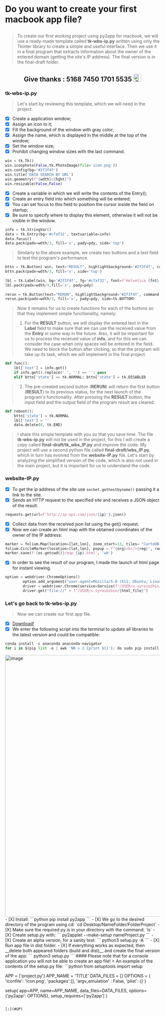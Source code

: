 # <p id="UP">Do you want to create your first macbook app file?</p>

> To create our first working project using py2app for macbook, we will use a ready-made template called __tk-wbs-ip.py__ written using only the Tkinter library to create a simple and useful interface. Then we use it in a final program that extracts information about the owner of the entered domain (getting the site's IP address). The final version is in the final-draft folder.

## <p align="center">Give thanks : 5168 7450 1701 5535 <a href="https://en.privatbank.ua/all-ways-to-receive-send-an-international-transfer"><img src="https://upload.wikimedia.org/wikipedia/uk/f/ff/%D0%9B%D0%BE%D0%B3%D0%BE%D1%82%D0%B8%D0%BF_%D0%9F%D1%80%D0%B8%D0%B2%D0%B0%D1%8224.png" width = "25" alt="Privat Bank UA"> </a></p>

### tk-wbs-ip.py

> Let's start by reviewing this template, which we will need in the project.

- [X] Create a application window; 
- [X] Assign an icon to it; 
- [X] Fill the background of the window with gray color; 
- [X] Assign the name, which is displayed in the middle at the top of the window; 
- [X] Set the window size; 
- [X] Prohibit changing window sizes with the last command.
```python
win = tk.Tk()
win.iconphoto(False,tk.PhotoImage(file='icon.png'))
win.config(bg='#2f3f4f')
win.title('DATA SEARCH BY URL')
win.geometry(f"{wdth}x{hght}")
win.resizable(False,False)
```

- [X] Create a variable in which we will write the contents of the Entry();
- [X] Сreate an entry field into which something will be entered;
- [X] You can set focus to this field to position the cursor inside the field on startup;
- [X] Be sure to specify where to display this element, otherwise it will not be visible in the window.
```python
info = tk.StringVar()
data = tk.Entry(bg='#cfaf32', textvariable=info)
data.focus()
data.pack(padx=wdth/3, fill='x', pady=pdy, side='top')
```

> Similarly to the above example, we create two buttons and a text field to test the program's performance.
```python
bttn = tk.Button( win, text="RESULT", highlightbackground='#2f3f4f', command = func, font=fnt, compound=tk.CENTER, state=tk.NORMAL)
bttn.pack(padx=wdth/3, fill='x', side='top')
    
lbl = tk.Label(win, bg='#2f3f4f', fg='#cfaf32', font=f'Helvetica {fnt} bold')
lbl.pack(padx=wdth/3,fill='x', pady=pdy)
    
rerun = tk.Button(text="RERUN", highlightbackground='#2f3f4f', command = reboot, font=fnt, compound=tk.CENTER, state=tk.NORMAL)
rerun.pack(padx=wdth/3, fill='x', pady=pdy, side=tk.BOTTOM)
```

> Now it remains for us to create functions for each of the buttons so that they implement simple functionality, namely:
> 1. For the __RESULT__ button, we will display the entered text in the __Label__ field to make sure that we can use the received value from the __Entry__ in some way in the future. Also, it will be important for us to process the received value of __info__, and for this we can consider the case when only spaces will be entered in the field. We need to block the button after clicking, so that the program will take up its task, which we will implement in the final project.
```python
def func(): 
    lbl['text'] = info.get()
    if info.get().replace(' ', '') == '': pass
    elif bttn['state'] == tk.NORMAL: bttn['state'] = tk.DISABLED
```
> 2. The pre-created second button (__RERUN__) will return the first button (__RESULT__) to its previous status, for the next launch of the program's functionality. After pressing the __RESULT__ button, the input field and the output field of the program result are cleared.
```python
def reboot():
    bttn['state'] = tk.NORMAL
    lbl['text'] = ''
    data.delete(0, tk.END)
```
> I share this simple template with you so that you save time. The file __tk-wbs-ip.py__ will not be used in the project, for this I will create a copy called __final-draft/tk_wbs_IP.py__ and improve the code. My project will use a second python file called __final-draft/wbs_IP.py__, which in turn has evolved from the __website-IP.py__ file. Let's start by analyzing the simplified version of the code, which is also not used in the main project, but it is important for us to understand the code.

### website-IP.py

- [X] To get the ip address of the site use `socket.gethostbyname()` passing it a link to the site.
- [X] Sends an HTTP request to the specified site and receives a JSON object of the result.
```python
requests.get(url=f'http://ip-api.com/json/{ip}').json()
```
- [X] Сollect data from the received json list using the get() request.
- [X] Now we can create an html map with the obtained coordinates of the owner of the IP address:
```python
marker = folium.Map(location=[lat,lon], zoom_start=13, tiles= "CartoDB dark_matter")
folium.CircleMarker(location=[lat,lon], popup = f"{org}<br/>{reg}", radius=50, line_color='#3186cc', fill_color='#3186cc').add_to(marker)
marker.save(f'{os.getcwd()}/map_{ip}.html', 'wb')
```
- [X] In order to see the result of our program, I made the launch of html page for instant viewing.
```python
option = webdriver.ChromeOptions()
        option.add_argument("user-agent=Mozilla/5.0 (X11; Ubuntu; Linux x86_64; rv:84.0) Gecko/20100101 Firefox/84.0")
        driver = webdriver.Chrome(service=Service(f"/USER/v.syroiezhin/.wdm/drivers/chromedriver/mac64/103.0.5060.53/chromedriver"), options=option)
        driver.get("file://" + f"/USER/v.syroiezhin/{html_file}")
```

### Let's go back to tk-wbs-ip.py

> Now we can create our first app file.
- [X] [Download!](https://www.anaconda.com/products/distribution#macos:~:text=Installer%20(488%20MB)-,MacOS,-Python%203.9)
- [X] We enter the following script into the terminal to update all libraries to the latest version and could be compatible:
```python
conda install -c anaconda anaconda-navigator
for i in $(pip list -o | awk 'NR > 2 {print $1}'); do sudo pip install -U $i; done
```
<img width="851" alt="image" src="https://user-images.githubusercontent.com/86792918/182037292-4eeb693e-5580-4d9e-b588-f010e18af789.png">
- [X] Install:
```python
pip install py2app
```
- [X] We go to the desired directory of the program using cd: `cd Desktop/NameFolder/FolderProject`
- [X] Make sure the required py is in your directory with the command: `ls`
- [X] Create setup.py with:
```
py2applet --make-setup nameProject.py
```
- [X] Create an alpha version, for a sanity test:
```
python3 setup.py -A
```
- [X] Run app file in dist folder.
- [X] If everything works as expected, then __delete both appeared folders (build and dist)__ and create the final version of the app:
```
python3 setup.py
```
#### Please note that for a console application you will not be able to create an app file!
> An example of the contents of the setup.py file:
```python
from setuptools import setup

APP = ['project.py']
APP_NAME = 'TITLE'
DATA_FILES = []
OPTIONS = {
    'iconfile': 'icon.png', 
    'packages':[],
    'argv_emulation' : False,
    'plist': {}
}

setup(
    app=APP,
    name=APP_NAME,
    data_files=DATA_FILES,
    options={'py2app': OPTIONS},
    setup_requires=['py2app']
)
```

[⇪](#UP)

